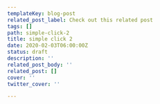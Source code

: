 ```yaml
---
templateKey: blog-post
related_post_label: Check out this related post
tags: []
path: simple-click-2
title: simple click 2
date: 2020-02-03T06:00:00Z
status: draft
description: ''
related_post_body: ''
related_post: []
cover: ''
twitter_cover: ''

---
```

